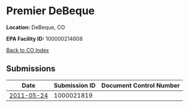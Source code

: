 # Premier DeBeque

**Location:** DeBeque, CO

**EPA Facility ID:** 100000214608

[Back to CO Index](../../index.md)

## Submissions

| Date | Submission ID | Document Control Number |
|------|--------------|-------------------------|
| [2011-05-24](submissions/1000021819.md) | 1000021819 |  |

